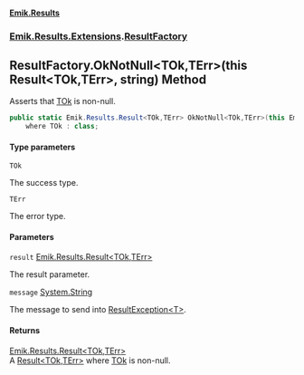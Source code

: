 #### [Emik.Results](index.md 'index')
### [Emik.Results.Extensions](Emik.Results.Extensions.md 'Emik.Results.Extensions').[ResultFactory](ResultFactory.md 'Emik.Results.Extensions.ResultFactory')

## ResultFactory.OkNotNull<TOk,TErr>(this Result<TOk,TErr>, string) Method

Asserts that [TOk](ResultFactory.OkNotNull{TOk,TErr}(Result{TOk,TErr},String).md#Emik.Results.Extensions.ResultFactory.OkNotNull_TOk,TErr_(thisEmik.Results.Result_TOk,TErr_,string).TOk 'Emik.Results.Extensions.ResultFactory.OkNotNull<TOk,TErr>(this Emik.Results.Result<TOk,TErr>, string).TOk') is non-null.

```csharp
public static Emik.Results.Result<TOk,TErr> OkNotNull<TOk,TErr>(this Emik.Results.Result<TOk?,TErr> result, string? message=null)
    where TOk : class;
```
#### Type parameters

<a name='Emik.Results.Extensions.ResultFactory.OkNotNull_TOk,TErr_(thisEmik.Results.Result_TOk,TErr_,string).TOk'></a>

`TOk`

The success type.

<a name='Emik.Results.Extensions.ResultFactory.OkNotNull_TOk,TErr_(thisEmik.Results.Result_TOk,TErr_,string).TErr'></a>

`TErr`

The error type.
#### Parameters

<a name='Emik.Results.Extensions.ResultFactory.OkNotNull_TOk,TErr_(thisEmik.Results.Result_TOk,TErr_,string).result'></a>

`result` [Emik.Results.Result&lt;](Result{TOk,TErr}.md 'Emik.Results.Result<TOk,TErr>')[TOk](ResultFactory.OkNotNull{TOk,TErr}(Result{TOk,TErr},String).md#Emik.Results.Extensions.ResultFactory.OkNotNull_TOk,TErr_(thisEmik.Results.Result_TOk,TErr_,string).TOk 'Emik.Results.Extensions.ResultFactory.OkNotNull<TOk,TErr>(this Emik.Results.Result<TOk,TErr>, string).TOk')[,](Result{TOk,TErr}.md 'Emik.Results.Result<TOk,TErr>')[TErr](ResultFactory.OkNotNull{TOk,TErr}(Result{TOk,TErr},String).md#Emik.Results.Extensions.ResultFactory.OkNotNull_TOk,TErr_(thisEmik.Results.Result_TOk,TErr_,string).TErr 'Emik.Results.Extensions.ResultFactory.OkNotNull<TOk,TErr>(this Emik.Results.Result<TOk,TErr>, string).TErr')[&gt;](Result{TOk,TErr}.md 'Emik.Results.Result<TOk,TErr>')

The result parameter.

<a name='Emik.Results.Extensions.ResultFactory.OkNotNull_TOk,TErr_(thisEmik.Results.Result_TOk,TErr_,string).message'></a>

`message` [System.String](https://docs.microsoft.com/en-us/dotnet/api/System.String 'System.String')

The message to send into [ResultException&lt;T&gt;](ResultException{T}.md 'Emik.Results.ResultException<T>').

#### Returns
[Emik.Results.Result&lt;](Result{TOk,TErr}.md 'Emik.Results.Result<TOk,TErr>')[TOk](ResultFactory.OkNotNull{TOk,TErr}(Result{TOk,TErr},String).md#Emik.Results.Extensions.ResultFactory.OkNotNull_TOk,TErr_(thisEmik.Results.Result_TOk,TErr_,string).TOk 'Emik.Results.Extensions.ResultFactory.OkNotNull<TOk,TErr>(this Emik.Results.Result<TOk,TErr>, string).TOk')[,](Result{TOk,TErr}.md 'Emik.Results.Result<TOk,TErr>')[TErr](ResultFactory.OkNotNull{TOk,TErr}(Result{TOk,TErr},String).md#Emik.Results.Extensions.ResultFactory.OkNotNull_TOk,TErr_(thisEmik.Results.Result_TOk,TErr_,string).TErr 'Emik.Results.Extensions.ResultFactory.OkNotNull<TOk,TErr>(this Emik.Results.Result<TOk,TErr>, string).TErr')[&gt;](Result{TOk,TErr}.md 'Emik.Results.Result<TOk,TErr>')  
A [Result&lt;TOk,TErr&gt;](Result{TOk,TErr}.md 'Emik.Results.Result<TOk,TErr>') where [TOk](ResultFactory.OkNotNull{TOk,TErr}(Result{TOk,TErr},String).md#Emik.Results.Extensions.ResultFactory.OkNotNull_TOk,TErr_(thisEmik.Results.Result_TOk,TErr_,string).TOk 'Emik.Results.Extensions.ResultFactory.OkNotNull<TOk,TErr>(this Emik.Results.Result<TOk,TErr>, string).TOk') is non-null.